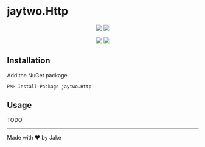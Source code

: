 # jaytwo.Http

<p align="center">
  <a href="https://jenkins.jaytwo.com/job/jaytwo.Http/job/master/" alt="Build Status (master)">
    <img src="https://jenkins.jaytwo.com/buildStatus/icon?job=jaytwo.Http%2Fmaster&subject=build%20(master)" /></a>
  <a href="https://jenkins.jaytwo.com/job/jaytwo.Http/job/develop/" alt="Build Status (develop)">
    <img src="https://jenkins.jaytwo.com/buildStatus/icon?job=jaytwo.Http%2Fdevelop&subject=build%20(develop)" /></a>
</p>

<p align="center">
  <a href="https://www.nuget.org/packages/jaytwo.Http/" alt="NuGet Package jaytwo.Http">
    <img src="https://img.shields.io/nuget/v/jaytwo.Http.svg?logo=nuget&label=jaytwo.Http" /></a>
  <a href="https://www.nuget.org/packages/jaytwo.Http/" alt="NuGet Package jaytwo.Http (beta)">
    <img src="https://img.shields.io/nuget/vpre/jaytwo.Http.svg?logo=nuget&label=jaytwo.Http" /></a>
</p>

## Installation

Add the NuGet package

```
PM> Install-Package jaytwo.Http
```

## Usage

TODO

---

Made with &hearts; by Jake
